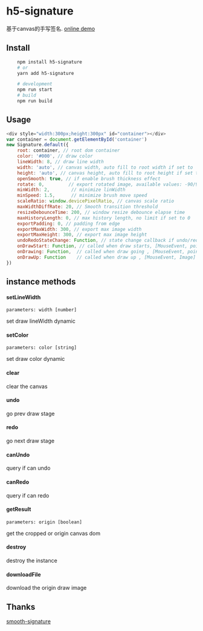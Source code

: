 # h5-signature
   基于canvas的手写签名. [online demo](https://semdy.github.io/h5-signature/)

## Install
```bash
    npm install h5-signature
    # or
    yarn add h5-signature

    # development
    npm run start
    # build
    npm run build
```


## Usage

``` js
<div style="width:300px;height:300px" id="container"></div>
var container = document.getElementById('container')
new Signature.default({
    root: container, // root dom container
    color: '#000', // draw color
    lineWidth: 8, // draw line width
    width: 'auto', // canvas width, auto fill to root width if set to 'auto'
    height: 'auto', // canvas height, auto fill to root height if set to 'auto'
    openSmooth: true, // if enable brush thickness effect
    rotate: 0,         // export rotated image, available values: -90/90/-180/180
    minWidth: 2,        // minimize linWidth
    minSpeed: 1.5,      // minimize brush move speed
    scaleRatio: window.devicePixelRatio, // canvas scale ratio
    maxWidthDiffRate: 20, // Smooth transition threshold
    resizeDebounceTime: 200, // window resize debounce elapse time
    maxHistoryLength: 0, // max history length, no limit if set to 0
    exportPadding: 0, // padding from edge
    exportMaxWidth: 300, // export max image width
    exportMaxHeight: 300, // export max image height
    undoRedoStateChange: Function, // state change callback if undo/redo state changed
    onDrawStart: Function, // called when draw starts, [MouseEvent, point]
    onDrawing: Function,  // called when draw going , [MouseEvent, point]
    onDrawUp: Function    // called when draw up , [MouseEvent, Image]
})
```

## instance methods

#### setLineWidth
    parameters: width [number]
set draw lineWidth dynamic
    
#### setColor
    parameters: color [string]
set draw color dynamic
    
#### clear
clear the canvas
    
#### undo
go prev draw stage
    
#### redo
go next draw stage
    
#### canUndo
query if can undo
    
#### canRedo
query if can redo
    
#### getResult
    parameters: origin [boolean]
get the cropped or origin canvas dom
    
#### destroy
destroy the instance
    
#### downloadFile
download the origin draw image
    
## Thanks
[smooth-signature](https://github.com/linjc/smooth-signature)
